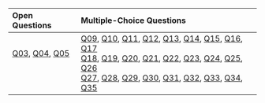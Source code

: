 | Open Questions | Multiple-Choice Questions |
| :------------- | :------------------------ |
| [Q03](q03.md), [Q04](q04.md), [Q05](q05.md) <br> <br> <br> | [Q09](q09.md), [Q10](q10.md), [Q11](q11.md), [Q12](q12.md), [Q13](q13.md), [Q14](q14.md), [Q15](q15.md), [Q16](q16.md), [Q17](q17.md) <br> [Q18](q18.md), [Q19](q19.md), [Q20](q20.md), [Q21](q21.md), [Q22](q22.md), [Q23](q23.md), [Q24](q24.md), [Q25](q25.md), [Q26](q26.md) <br> [Q27](q27.md), [Q28](q28.md), [Q29](q29.md), [Q30](q30.md), [Q31](q31.md), [Q32](q32.md), [Q33](q33.md), [Q34](q34.md), [Q35](q35.md)|

